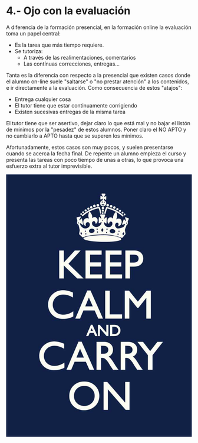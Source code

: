 
# 4.- Ojo con la evaluación

A diferencia de la formación presencial, en la formación online la evaluación toma un papel central:

* Es la tarea que más tiempo requiere.
* Se tutoriza:
    * A través de las realimentaciones, comentarios
    * Las contínuas correcciones, entregas...

Tanta es la diferencia con respecto a la presencial que existen casos donde el alumno on-line suele "saltarse" o "no prestar atención" a los contenidos, e ir directamente a la evaluación. Como consecuencia de estos "atajos":

 * Entrega cualquier cosa
 * El tutor tiene que estar continuamente corrigiendo
 * Existen sucesivas entregas de la misma tarea

El tutor tiene que ser asertivo, dejar claro lo que está mal y no bajar el listón de mínimos por la "pesadez" de estos alumnos. Poner claro el NO APTO y no cambiarlo a APTO hasta que se superen los mínimos.

Afortunadamente, estos casos son muy pocos, y suelen presentarse cuando se acerca la fecha final. De repente un alumno empieza el curso y presenta las tareas con poco tiempo de unas a otras, lo que provoca una esfuerzo extra al tutor imprevisible.

![](img/keep-calm-and-carry-on-1441446793oby.jpg)


